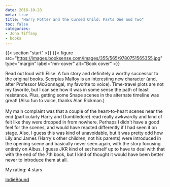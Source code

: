 ```yaml
---
date: 2016-10-28
meta: true
title: "Harry Potter and the Cursed Child: Parts One and Two"
toc: false
categories:
- John Tiffany
- books
---
```


{{< section "start" >}}
{{< figure src="https://images.booksense.com/images/355/565/9780751565355.jpg" type="margin" label="mn-cover" alt="Book cover" >}}

Read out loud with Elise. A fun story and definitely a worthy successor to the original books. Scorpius Malfoy is an interesting new character (and, after Professor McGonnagal, my favorite to voice). Time-travel plots are not my favorite, but I can see how it was in some sense the path of least resistance. Plus, getting some Snape scenes in the alternate timeline was great! (Also fun to voice, thanks Alan Rickman.)<br /><br />My main complaint was that a couple of the heart-to-heart scenes near the end (particularly Harry and Dumbledore) read really awkwardly and kind of felt like they were dropped in from nowhere. Perhaps I didn't have a good feel for the scenes, and would have reacted differently if I had seen it on stage. Also, I guess this was kind of unavoidable, but it was pretty odd how Lily and James (Harry's other children, not his parents) were introduced in the opening scene and basically never seen again, with the story focusing entirely on Albus. I guess JKR kind of set herself up to have to deal with that with the end of the 7th book, but I kind of thought it would have been better never to introduce them at all.

My rating: 4 stars  

[IndieBound](https://www.indiebound.org/book/9780751565355)
